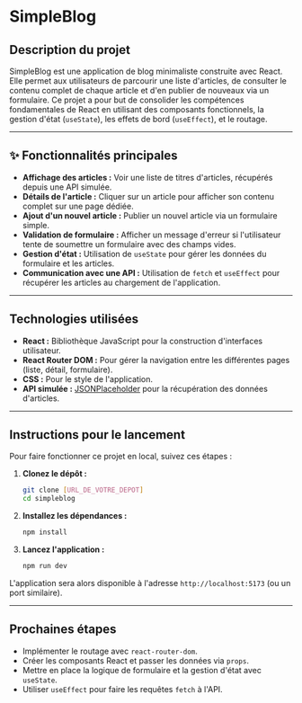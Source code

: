# SimpleBlog



##  Description du projet

SimpleBlog est une application de blog minimaliste construite avec React. Elle permet aux utilisateurs de parcourir une liste d'articles, de consulter le contenu complet de chaque article et d'en publier de nouveaux via un formulaire. Ce projet a pour but de consolider les compétences fondamentales de React en utilisant des composants fonctionnels, la gestion d'état (`useState`), les effets de bord (`useEffect`), et le routage.

---

## ✨ Fonctionnalités principales

* **Affichage des articles :** Voir une liste de titres d'articles, récupérés depuis une API simulée.
* **Détails de l'article :** Cliquer sur un article pour afficher son contenu complet sur une page dédiée.
* **Ajout d'un nouvel article :** Publier un nouvel article via un formulaire simple.
* **Validation de formulaire :** Afficher un message d'erreur si l'utilisateur tente de soumettre un formulaire avec des champs vides.
* **Gestion d'état :** Utilisation de `useState` pour gérer les données du formulaire et les articles.
* **Communication avec une API :** Utilisation de `fetch` et `useEffect` pour récupérer les articles au chargement de l'application.

---

## Technologies utilisées

* **React :** Bibliothèque JavaScript pour la construction d'interfaces utilisateur.
* **React Router DOM :** Pour gérer la navigation entre les différentes pages (liste, détail, formulaire).
* **CSS :** Pour le style de l'application.
* **API simulée :** [JSONPlaceholder](https://jsonplaceholder.typicode.com/) pour la récupération des données d'articles.

---

##  Instructions pour le lancement

Pour faire fonctionner ce projet en local, suivez ces étapes :

1.  **Clonez le dépôt :**
    ```sh
    git clone [URL_DE_VOTRE_DEPOT]
    cd simpleblog
    ```

2.  **Installez les dépendances :**
    ```sh
    npm install
    ```

3.  **Lancez l'application :**
    ```sh
    npm run dev
    ```

L'application sera alors disponible à l'adresse `http://localhost:5173` (ou un port similaire).

---

##  Prochaines étapes

* Implémenter le routage avec `react-router-dom`.
* Créer les composants React et passer les données via `props`.
* Mettre en place la logique de formulaire et la gestion d'état avec `useState`.
* Utiliser `useEffect` pour faire les requêtes `fetch` à l'API.
